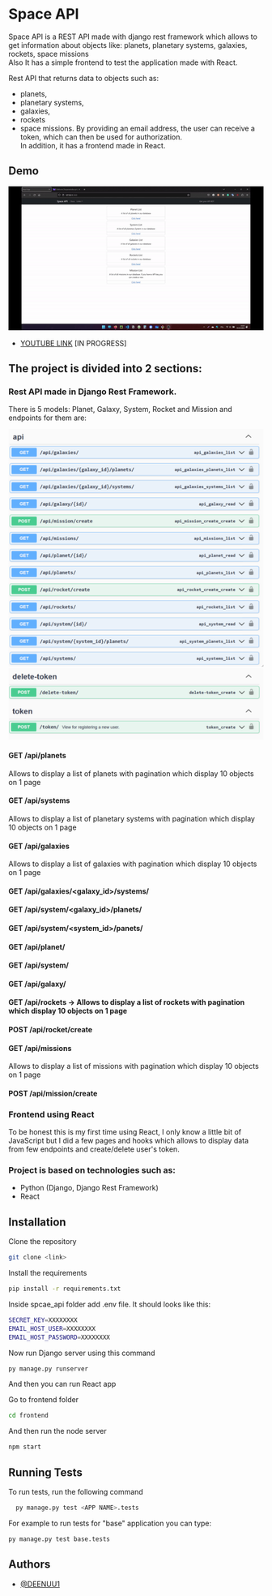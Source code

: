
# Space API


Space API is a REST API made with django rest framework which allows to get information about objects like: planets, planetary systems, galaxies, rockets, space missions \
Also It has a simple frontend to test the application made with React.

Rest API that returns data to objects such as:
- planets, 
- planetary systems,
- galaxies,
- rockets 
- space missions. 
By providing an email address, the user can receive a token, which can then be used for authorization. \
In addition, it has a frontend made in React.


## Demo


<img src="/images/demo.gif"/>

- [YOUTUBE LINK](https://www.github.com/DEENUU1) [IN PROGRESS]


## The project is divided into 2 sections:

### Rest API made in Django Rest Framework.
There is 5 models: Planet, Galaxy, System, Rocket and Mission and endpoints for them are:

<img src="/images/endpoint_1.png"/>

<img src="/images/endpoint_2.png"/>


#### GET /api/planets
Allows to display a list of planets with pagination which display 10 objects on 1 page 
#### GET /api/systems 
Allows to display a list of planetary systems with pagination which display 10 objects on 1 page 
#### GET /api/galaxies 
Allows to display a list of galaxies with pagination which display 10 objects on 1 page 
#### GET /api/galaxies/<galaxy_id>/systems/
#### GET /api/system/<galaxy_id>/planets/
#### GET /api/system/<system_id>/panets/
#### GET /api/planet/<id>
#### GET /api/system/<id>
#### GET /api/galaxy/<id>
#### GET /api/rockets -> Allows to display a list of rockets with pagination which display 10 objects on 1 page 
#### POST /api/rocket/create
#### GET /api/missions 
Allows to display a list of missions with pagination which display 10 objects on 1 page 
#### POST /api/mission/create 


### Frontend using React
To be honest this is my first time using React, I only know a little bit of JavaScript but I did a few pages and hooks which allows to display data from few endpoints and create/delete user's token.


### Project is based on technologies such as:
- Python (Django, Django Rest Framework)
- React 

## Installation

Clone the repository

```bash
git clone <link>
```

Install the requirements

```bash
pip install -r requirements.txt
```

Inside spcae_api folder add .env file. It should looks like this:

```bash
SECRET_KEY=XXXXXXXX
EMAIL_HOST_USER=XXXXXXXX
EMAIL_HOST_PASSWORD=XXXXXXXX
```

Now run Django server using this command 

```bash
py manage.py runserver
```

And then you can run React app

Go to frontend folder

```bash
cd frontend
```

And then run the node server

```bash
npm start
```
## Running Tests

To run tests, run the following command

```bash
  py manage.py test <APP NAME>.tests 
```

For example to run tests for "base" application you can type: 

```bash
py manage.py test base.tests
```


## Authors

- [@DEENUU1](https://www.github.com/DEENUU1)

